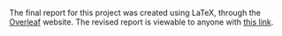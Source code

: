 The final report for this project was created using LaTeX, through the [Overleaf](https://www.overleaf.com/project) website. The revised report is viewable to anyone with [this link](https://www.overleaf.com/read/xqbzbdfbscgc#8a4c43).
